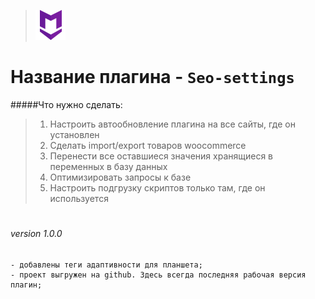 >![alt-текст](https://github.com/adam-p/markdown-here/raw/master/src/common/images/icon48.png "Текст заголовка логотипа 1")
# Название плагина - `Seo-settings`

#####Что нужно сделать:
>1. Настроить автообновление плагина на все сайты, где он установлен
>2. Сделать import/export товаров woocommerce
>3. Перенести все оставшиеся значения хранящиеся в переменных в базу данных
>4. Оптимизировать запросы к базе
>5. Настроить подгрузку скриптов только там, где он используется 
#
###### version 1.0.0

    - добавлены теги адаптивности для планшета;
    - проект выгружен на github. Здесь всегда последняя рабочая версия плагин;
